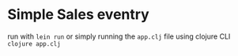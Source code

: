 # Simple Sales eventry

run with `lein run` or simply running the `app.clj` file using clojure CLI `clojure app.clj`
